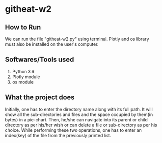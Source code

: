 # githeat-w2

## How to Run
We can run the file "githeat-w2.py" using terminal. Plotly and os library must also be installed on the 
user's computer.

## Softwares/Tools used
1. Python 3.6
2. Plotly module
3. os module

## What the project does
Initially, one has to enter the directory name along with its full path. It will show all the sub-directories
and files and the space occupied by them(in bytes) in a pie-chart. Then, he/she can navigate into its parent 
or child directory as per his/her wish or can delete a file or sub-directory as per his choice. While performing
these two operations, one has to enter an index(key) of the file from the previously printed list.